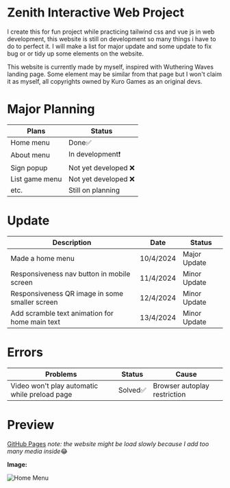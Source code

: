 # Zenith Interactive Web Project
I create this for fun project while practicing tailwind css and vue js in web development, this website is still on development so many things i have to do to perfect it. I will make a list for major update and some update to fix bug or or tidy up some elements on the website.

This website is currently made by myself, inspired with Wuthering Waves landing page. Some element may be similar from that page but I won't claim it as myself, all copyrights owned by Kuro Games as an original devs.

# Major Planning
|Plans|Status|
|--|--|
|Home menu | Done✅|
|About menu | In development❗|
|Sign popup | Not yet developed ❌|
|List game menu | Not yet developed ❌|
|etc.| Still on planning |

# Update
|Description|Date|Status|
|--|--|--|
|Made a home menu | 10/4/2024 | Major Update |
|Responsiveness nav button in mobile screen | 11/4/2024 | Minor Update |
|Responsiveness QR image in some smaller screen | 12/4/2024 | Minor Update |
|Add scramble text animation for home main text | 13/4/2024 | Minor Update |

# Errors
|Problems|Status|Cause|
|--|--|--|
|Video won't play automatic while preload page | Solved✅| Browser autoplay restriction |

# Preview
[GitHub Pages](https://hrisz.github.io/zenith_project/)
*note: the website might be load slowly because I add too many media inside*😂

**Image:**

![Home Menu](https://i.ibb.co/4R3XNtd/Screenshot-2024-04-10-161732.png)